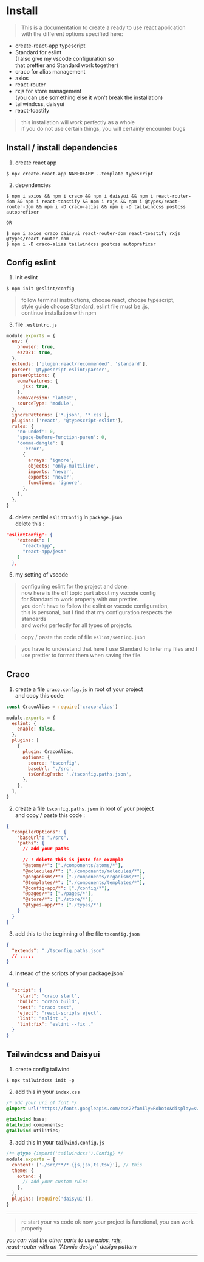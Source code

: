 # Install

> This is a documentation to create a ready to use react application  
> with the different options specified here:

- create-react-app typescript
- Standard for eslint  
  (I also give my vscode configuration so  
  that prettier and Standard work together)
- craco for alias management
- axios
- react-router
- rxjs for store management  
  (you can use something else it won't break the installation)
- tailwindcss, daisyui
- react-toastify

> this installation will work perfectly as a whole  
> if you do not use certain things, you will certainly encounter bugs

## Install / install dependencies

1. create react app

```shell
$ npx create-react-app NAMEOFAPP --template typescript
```

2. dependencies

```shell
$ npm i axios && npm i craco && npm i daisyui && npm i react-router-dom && npm i react-toastify && npm i rxjs && npm i @types/react-router-dom && npm i -D craco-alias && npm i -D tailwindcss postcss autoprefixer

OR

$ npm i axios craco daisyui react-router-dom react-toastify rxjs @types/react-router-dom
$ npm i -D craco-alias tailwindcss postcss autoprefixer
```

## Config eslint

1. init eslint

```shell
$ npm init @eslint/config
```

> follow terminal instructions, choose react, choose typescript,  
> style guide choose Standard, eslint file must be .js,  
> continue installation with npm

3. file `.eslintrc.js`

```js
module.exports = {
  env: {
    browser: true,
    es2021: true,
  },
  extends: ['plugin:react/recommended', 'standard'],
  parser: '@typescript-eslint/parser',
  parserOptions: {
    ecmaFeatures: {
      jsx: true,
    },
    ecmaVersion: 'latest',
    sourceType: 'module',
  },
  ignorePatterns: ['*.json', '*.css'],
  plugins: ['react', '@typescript-eslint'],
  rules: {
    'no-undef': 0,
    'space-before-function-paren': 0,
    'comma-dangle': [
      'error',
      {
        arrays: 'ignore',
        objects: 'only-multiline',
        imports: 'never',
        exports: 'never',
        functions: 'ignore',
      },
    ],
  },
}
```

4. delete partial `eslintConfig` in `package.json`  
   delete this :

```json
"eslintConfig": {
    "extends": [
      "react-app",
      "react-app/jest"
    ]
  },
```

5. my setting of vscode

> configuring eslint for the project and done.  
> now here is the off topic part about my vscode config  
> for Standard to work properly with our prettier.  
> you don't have to follow the eslint or vscode configuration,  
> this is personal, but I find that my configuration respects the standards  
> and works perfectly for all types of projects.

> copy / paste the code of file `eslint/setting.json`

> you have to understand that here I use Standard to linter my files
> and I use prettier to format them when saving the file.

## Craco

1. create a file `craco.config.js` in root of your project  
   and copy this code:

```js
const CracoAlias = require('craco-alias')

module.exports = {
  eslint: {
    enable: false,
  },
  plugins: [
    {
      plugin: CracoAlias,
      options: {
        source: 'tsconfig',
        baseUrl: './src',
        tsConfigPath: './tsconfig.paths.json',
      },
    },
  ],
}
```

2. create a file `tsconfig.paths.json` in root of your project  
   and copy / paste this code :

```json
{
  "compilerOptions": {
    "baseUrl": "./src",
    "paths": {
      // add your paths

      // ! delete this is juste for example
      "@atoms/*": ["./components/atoms/*"],
      "@molecules/*": ["./components/molecules/*"],
      "@organisms/*": ["./components/organisms/*"],
      "@templates/*": ["./components/templates/*"],
      "@config-app/*": ["./config/*"],
      "@pages/*": ["./pages/*"],
      "@store/*": ["./store/*"],
      "@types-app/*": ["./types/*"]
    }
  }
}
```

3. add this to the beginning of the file `tsconfig.json`

```json
{
  "extends": "./tsconfig.paths.json"
  // .....
}
```

4. instead of the scripts of your package.json`

```json
{
  "script": {
    "start": "craco start",
    "build": "craco build",
    "test": "craco test",
    "eject": "react-scripts eject",
    "lint": "eslint .",
    "lint:fix": "eslint --fix ."
  }
}
```

## Tailwindcss and Daisyui

1. create config tailwind

```shell
$ npx tailwindcss init -p
```

2. add this in your `index.css`

```css
/* add your uri of font */
@import url('https://fonts.googleapis.com/css2?family=Roboto&display=swap');

@tailwind base;
@tailwind components;
@tailwind utilities;
```

3. add this in your `tailwind.config.js`

```js
/** @type {import('tailwindcss').Config} */
module.exports = {
  content: ['./src/**/*.{js,jsx,ts,tsx}'], // this
  theme: {
    extend: {
      // add your custom rules
    },
  },
  plugins: [require('daisyui')],
}
```

---

> re start your vs code
> ok now your project is functional, you can work properly

_you can visit the other parts to use axios, rxjs,  
react-router with an "Atomic design" design pattern_

---
